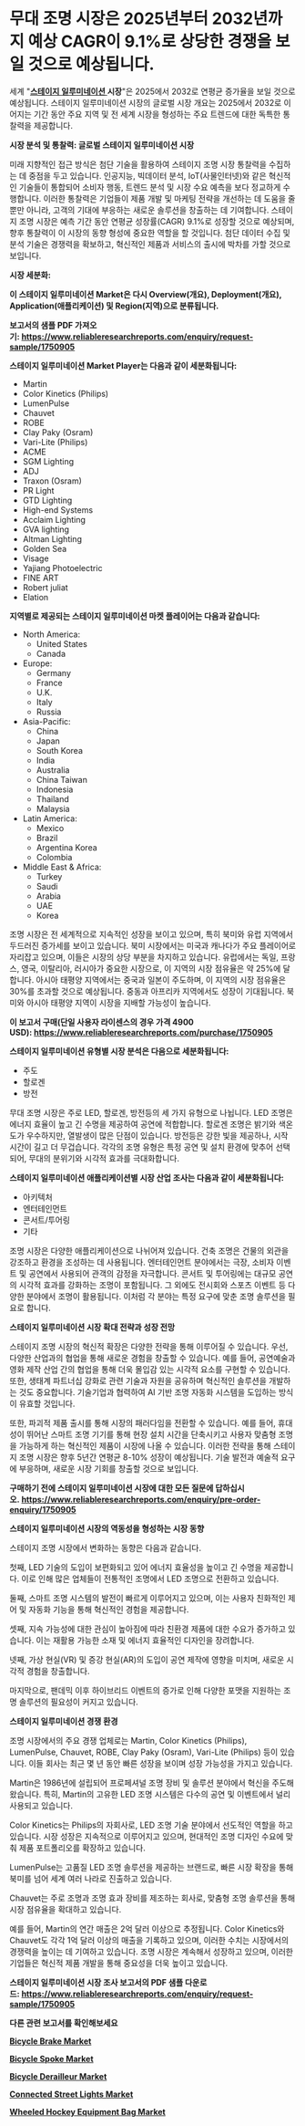 <p><h1>무대 조명 시장은 2025년부터 2032년까지 예상 CAGR이 9.1%로 상당한 경쟁을 보일 것으로 예상됩니다.</h1></p><p>세계 "<strong><a href="https://www.reliableresearchreports.com/stage-illumination-r1750905?utm_campaign=105&utm_medium=8&utm_source=Github&utm_content=ia&utm_term=06022025&utm_id=stage-illumination">스테이지 일루미네이션&nbsp;</a></strong><strong>시장</strong>"은 2025에서 2032로 연평균 증가율을 보일 것으로 예상됩니다. 스테이지 일루미네이션 시장의 글로벌 시장 개요는 2025에서 2032로 이어지는 기간 동안 주요 지역 및 전 세계 시장을 형성하는 주요 트렌드에 대한 독특한 통찰력을 제공합니다.</p>
<p><strong>시장 분석 및 통찰력: 글로벌 스테이지 일루미네이션 시장</strong></p>
<p><p>미래 지향적인 접근 방식은 첨단 기술을 활용하여 스테이지 조명 시장 통찰력을 수집하는 데 중점을 두고 있습니다. 인공지능, 빅데이터 분석, IoT(사물인터넷)와 같은 혁신적인 기술들이 통합되어 소비자 행동, 트렌드 분석 및 시장 수요 예측을 보다 정교하게 수행합니다. 이러한 통찰력은 기업들이 제품 개발 및 마케팅 전략을 개선하는 데 도움을 줄 뿐만 아니라, 고객의 기대에 부응하는 새로운 솔루션을 창출하는 데 기여합니다. 스테이지 조명 시장은 예측 기간 동안 연평균 성장률(CAGR) 9.1%로 성장할 것으로 예상되며, 향후 통찰력이 이 시장의 동향 형성에 중요한 역할을 할 것입니다. 첨단 데이터 수집 및 분석 기술은 경쟁력을 확보하고, 혁신적인 제품과 서비스의 출시에 박차를 가할 것으로 보입니다.</p><a href="%7CAUTHORITHY_DOMAIN_URL%7C?utm_campaign=105&utm_medium=8&utm_source=Github&utm_content=ia&utm_term=06022025&utm_id=stage-illumination"></a></p>
<p><strong>시장 세분화:</strong></p>
<p><strong>이 스테이지 일루미네이션 Market은 다시 Overview(개요), Deployment(개요), Application(애플리케이션) 및 Region(지역)으로 분류됩니다.</strong></p>
<p><strong>보고서의 샘플 PDF 가져오기:&nbsp;<a href="https://www.reliableresearchreports.com/enquiry/request-sample/1750905?utm_campaign=105&utm_medium=8&utm_source=Github&utm_content=ia&utm_term=06022025&utm_id=stage-illumination">https://www.reliableresearchreports.com/enquiry/request-sample/1750905</a></strong><strong></strong></p>
<p><strong>스테이지 일루미네이션 Market Player는 다음과 같이 세분화됩니다:</strong></p>
<p><ul><li>Martin</li><li>Color Kinetics (Philips)</li><li>LumenPulse</li><li>Chauvet</li><li>ROBE</li><li>Clay Paky (Osram)</li><li>Vari-Lite (Philips)</li><li>ACME</li><li>SGM Lighting</li><li>ADJ</li><li>Traxon (Osram)</li><li>PR Light</li><li>GTD Lighting</li><li>High-end Systems</li><li>Acclaim Lighting</li><li>GVA lighting</li><li>Altman Lighting</li><li>Golden Sea</li><li>Visage</li><li>Yajiang Photoelectric</li><li>FINE ART</li><li>Robert juliat</li><li>Elation</li></ul></p>
<p><strong>지역별로 제공되는 스테이지 일루미네이션 마켓 플레이어는 다음과 같습니다:</strong></p>
<p><ul>
    <li>
        North America:
        <ul>
            <li>United States</li>
            <li>Canada</li>
        </ul>
    </li>
    <li>
        Europe:
        <ul>
            <li>Germany</li>
            <li>France</li>
            <li>U.K.</li>
            <li>Italy</li>
            <li>Russia</li>
        </ul>
    </li>
    <li>
        Asia-Pacific:
        <ul>
            <li>China</li>
            <li>Japan</li>
            <li>South Korea</li>
            <li>India</li>
            <li>Australia</li>
            <li>China Taiwan</li>
            <li>Indonesia</li>
            <li>Thailand</li>
            <li>Malaysia</li>
        </ul>
    </li>
    <li>
        Latin America:
        <ul>
            <li>Mexico</li>
            <li>Brazil</li>
            <li>Argentina Korea</li>
            <li>Colombia</li>
        </ul>
    </li>
    <li>
        Middle East & Africa:
        <ul>
            <li>Turkey</li>
            <li>Saudi</li>
            <li>Arabia</li>
            <li>UAE</li>
            <li>Korea</li>
        </ul>
    </li>
    </ul></p>
<p><p>조명 시장은 전 세계적으로 지속적인 성장을 보이고 있으며, 특히 북미와 유럽 지역에서 두드러진 증가세를 보이고 있습니다. 북미 시장에서는 미국과 캐나다가 주요 플레이어로 자리잡고 있으며, 이들은 시장의 상당 부분을 차지하고 있습니다. 유럽에서는 독일, 프랑스, 영국, 이탈리아, 러시아가 중요한 시장으로, 이 지역의 시장 점유율은 약 25%에 달합니다. 아시아 태평양 지역에서는 중국과 일본이 주도하며, 이 지역의 시장 점유율은 30%를 초과할 것으로 예상됩니다. 중동과 아프리카 지역에서도 성장이 기대됩니다. 북미와 아시아 태평양 지역이 시장을 지배할 가능성이 높습니다.</p></p>
<p><strong>이 보고서 구매(단일 사용자 라이센스의 경우 가격 4900 USD):&nbsp;<a href="https://www.reliableresearchreports.com/purchase/1750905?utm_campaign=105&utm_medium=8&utm_source=Github&utm_content=ia&utm_term=06022025&utm_id=stage-illumination">https://www.reliableresearchreports.com/purchase/1750905</a></strong></p>
<p><strong>스테이지 일루미네이션 유형별 시장 분석은 다음으로 세분화됩니다:</strong></p>
<p><ul><li>주도</li><li>할로겐</li><li>방전</li></ul></p>
<p><p>무대 조명 시장은 주로 LED, 할로겐, 방전등의 세 가지 유형으로 나뉩니다. LED 조명은 에너지 효율이 높고 긴 수명을 제공하여 공연에 적합합니다. 할로겐 조명은 밝기와 색온도가 우수하지만, 열발생이 많은 단점이 있습니다. 방전등은 강한 빛을 제공하나, 시작 시간이 길고 더 무겁습니다. 각각의 조명 유형은 특정 공연 및 설치 환경에 맞추어 선택되어, 무대의 분위기와 시각적 효과를 극대화합니다.</p></p>
<p><strong>스테이지 일루미네이션 애플리케이션별 시장 산업 조사는 다음과 같이 세분화됩니다:</strong></p>
<p><ul><li>아키텍처</li><li>엔터테인먼트</li><li>콘서트/투어링</li><li>기타</li></ul></p>
<p><p>조명 시장은 다양한 애플리케이션으로 나뉘어져 있습니다. 건축 조명은 건물의 외관을 강조하고 환경을 조성하는 데 사용됩니다. 엔터테인먼트 분야에서는 극장, 소비자 이벤트 및 공연에서 사용되어 관객의 감정을 자극합니다. 콘서트 및 투어링에는 대규모 공연의 시각적 효과를 강화하는 조명이 포함됩니다. 그 외에도 전시회와 스포츠 이벤트 등 다양한 분야에서 조명이 활용됩니다. 이처럼 각 분야는 특정 요구에 맞춘 조명 솔루션을 필요로 합니다.</p></p>
<p><strong>스테이지 일루미네이션 시장 확대 전략과 성장 전망</strong></p>
<p><p>스테이지 조명 시장의 혁신적 확장은 다양한 전략을 통해 이루어질 수 있습니다. 우선, 다양한 산업과의 협업을 통해 새로운 경험을 창출할 수 있습니다. 예를 들어, 공연예술과 영화 제작 산업 간의 협업을 통해 더욱 몰입감 있는 시각적 요소를 구현할 수 있습니다. 또한, 생태계 파트너십 강화로 관련 기술과 자원을 공유하며 혁신적인 솔루션을 개발하는 것도 중요합니다. 기술기업과 협력하여 AI 기반 조명 자동화 시스템을 도입하는 방식이 유효할 것입니다.</p><p>또한, 파괴적 제품 출시를 통해 시장의 패러다임을 전환할 수 있습니다. 예를 들어, 휴대성이 뛰어난 스마트 조명 기기를 통해 현장 설치 시간을 단축시키고 사용자 맞춤형 조명을 가능하게 하는 혁신적인 제품이 시장에 나올 수 있습니다. 이러한 전략을 통해 스테이지 조명 시장은 향후 5년간 연평균 8-10% 성장이 예상됩니다. 기술 발전과 예술적 요구에 부응하며, 새로운 시장 기회를 창출할 것으로 보입니다.</p></p>
<p><strong>구매하기 전에 스테이지 일루미네이션 시장에 대한 모든 질문에 답하십시오.&nbsp;<a href="https://www.reliableresearchreports.com/enquiry/pre-order-enquiry/1750905?utm_campaign=105&utm_medium=8&utm_source=Github&utm_content=ia&utm_term=06022025&utm_id=stage-illumination">https://www.reliableresearchreports.com/enquiry/pre-order-enquiry/1750905</a></strong><strong></strong></p>
<p><strong>스테이지 일루미네이션 시장의 역동성을 형성하는 시장 동향</strong></p>
<p><p>스테이지 조명 시장에서 변화하는 동향은 다음과 같습니다. </p><p>첫째, LED 기술의 도입이 보편화되고 있어 에너지 효율성을 높이고 긴 수명을 제공합니다. 이로 인해 많은 업체들이 전통적인 조명에서 LED 조명으로 전환하고 있습니다. </p><p>둘째, 스마트 조명 시스템의 발전이 빠르게 이루어지고 있으며, 이는 사용자 친화적인 제어 및 자동화 기능을 통해 혁신적인 경험을 제공합니다. </p><p>셋째, 지속 가능성에 대한 관심이 높아짐에 따라 친환경 제품에 대한 수요가 증가하고 있습니다. 이는 재활용 가능한 소재 및 에너지 효율적인 디자인을 장려합니다. </p><p>넷째, 가상 현실(VR) 및 증강 현실(AR)의 도입이 공연 제작에 영향을 미치며, 새로운 시각적 경험을 창출합니다. </p><p>마지막으로, 팬데믹 이후 하이브리드 이벤트의 증가로 인해 다양한 포맷을 지원하는 조명 솔루션의 필요성이 커지고 있습니다.</p></p>
<p><strong>스테이지 일루미네이션 경쟁 환경</strong></p>
<p><p>조명 시장에서의 주요 경쟁 업체로는 Martin, Color Kinetics (Philips), LumenPulse, Chauvet, ROBE, Clay Paky (Osram), Vari-Lite (Philips) 등이 있습니다. 이들 회사는 최근 몇 년 동안 빠른 성장을 보이며 성장 가능성을 가지고 있습니다. </p><p>Martin은 1986년에 설립되어 프로페셔널 조명 장비 및 솔루션 분야에서 혁신을 주도해왔습니다. 특히, Martin의 고유한 LED 조명 시스템은 다수의 공연 및 이벤트에서 널리 사용되고 있습니다. </p><p>Color Kinetics는 Philips의 자회사로, LED 조명 기술 분야에서 선도적인 역할을 하고 있습니다. 시장 성장은 지속적으로 이루어지고 있으며, 현대적인 조명 디자인 수요에 맞춰 제품 포트폴리오를 확장하고 있습니다. </p><p>LumenPulse는 고품질 LED 조명 솔루션을 제공하는 브랜드로, 빠른 시장 확장을 통해 북미를 넘어 세계 여러 나라로 진출하고 있습니다. </p><p>Chauvet는 주로 조명과 조명 효과 장비를 제조하는 회사로, 맞춤형 조명 솔루션을 통해 시장 점유율을 확대하고 있습니다. </p><p>예를 들어, Martin의 연간 매출은 2억 달러 이상으로 추정됩니다. Color Kinetics와 Chauvet도 각각 1억 달러 이상의 매출을 기록하고 있으며, 이러한 수치는 시장에서의 경쟁력을 높이는 데 기여하고 있습니다. 조명 시장은 계속해서 성장하고 있으며, 이러한 기업들은 혁신적 제품 개발을 통해 중요성을 더욱 높이고 있습니다.</p></p>
<p><strong>스테이지 일루미네이션 시장 조사 보고서의 PDF 샘플 다운로드:&nbsp;<a href="https://www.reliableresearchreports.com/enquiry/request-sample/1750905?utm_campaign=105&utm_medium=8&utm_source=Github&utm_content=ia&utm_term=06022025&utm_id=stage-illumination">https://www.reliableresearchreports.com/enquiry/request-sample/1750905</a></strong></p>
<p><strong></strong></p>
<p><strong></strong></p>
<p><strong></strong></p>
<p><strong></strong></p>
<p><strong>다른 관련 보고서를 확인해보세요</strong></p>
<p><strong><p><a href="https://github.com/birnbaumbulah0/Market-Research-Report-List-1/blob/main/bicycle-brake-market.md?utm_campaign=105&utm_medium=8&utm_source=Github&utm_content=ia&utm_term=06022025&utm_id=stage-illumination">Bicycle Brake Market</a></p><p><a href="https://github.com/risingtrista99259/Market-Research-Report-List-1/blob/main/bicycle-spoke-market.md?utm_campaign=105&utm_medium=8&utm_source=Github&utm_content=ia&utm_term=06022025&utm_id=stage-illumination">Bicycle Spoke Market</a></p><p><a href="https://github.com/hartsockdonnette82/Market-Research-Report-List-1/blob/main/bicycle-derailleur-market.md?utm_campaign=105&utm_medium=8&utm_source=Github&utm_content=ia&utm_term=06022025&utm_id=stage-illumination">Bicycle Derailleur Market</a></p><p><a href="https://github.com/akaalahk/Market-Research-Report-List-1/blob/main/connected-street-lights-market.md?utm_campaign=105&utm_medium=8&utm_source=Github&utm_content=ia&utm_term=06022025&utm_id=stage-illumination">Connected Street Lights Market</a></p><p><a href="https://github.com/biomochaben4/Market-Research-Report-List-1/blob/main/wheeled-hockey-equipment-bag-market.md?utm_campaign=105&utm_medium=8&utm_source=Github&utm_content=ia&utm_term=06022025&utm_id=stage-illumination">Wheeled Hockey Equipment Bag Market</a></p></strong></p>